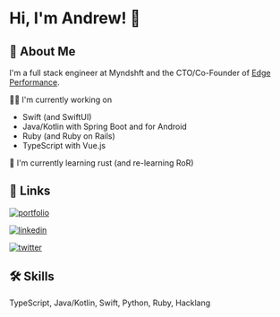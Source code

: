# Hi, I'm Andrew! 👋


## 🚀 About Me
I'm a full stack engineer at Myndshft and the CTO/Co-Founder of [Edge Performance](https://edgeperformance.io).


👩‍💻 I'm currently working on 
- Swift (and SwiftUI)
- Java/Kotlin with Spring Boot and for Android
- Ruby (and Ruby on Rails)
- TypeScript with Vue.js

🧠 I'm currently learning rust (and re-learning RoR)


## 🔗 Links
[![portfolio](https://img.shields.io/badge/edge_performance-000?style=for-the-badge&logo=ko-fi&logoColor=white)](https://edgeperformance.io/)

[![linkedin](https://img.shields.io/badge/linkedin-0A66C2?style=for-the-badge&logo=linkedin&logoColor=white)](https://www.linkedin.com/in/andrewburkhartdev)

[![twitter](https://img.shields.io/badge/twitter-1DA1F2?style=for-the-badge&logo=twitter&logoColor=white)](https://twitter.com/andrew_burkhart)


## 🛠 Skills
TypeScript, Java/Kotlin, Swift, Python, Ruby, Hacklang


